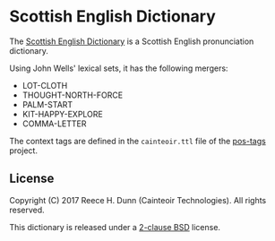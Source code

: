 # Scottish English Dictionary

The [Scottish English Dictionary](en-scotland.dict) is a Scottish English
pronunciation dictionary.

Using John Wells' lexical sets, it has the following mergers:

 *  LOT-CLOTH
 *  THOUGHT-NORTH-FORCE
 *  PALM-START
 *  KIT-HAPPY-EXPLORE
 *  COMMA-LETTER

The context tags are defined in the `cainteoir.ttl` file of the
[pos-tags](https://github.com/rhdunn/pos-tags) project.

## License

Copyright (C) 2017 Reece H. Dunn (Cainteoir Technologies). All rights reserved.

This dictionary is released under a [2-clause BSD](COPYING) license.
